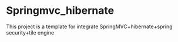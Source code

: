 # Springmvc_hibernate
This project is a template for integrate SpringMVC+hibernate+spring security+tile engine
